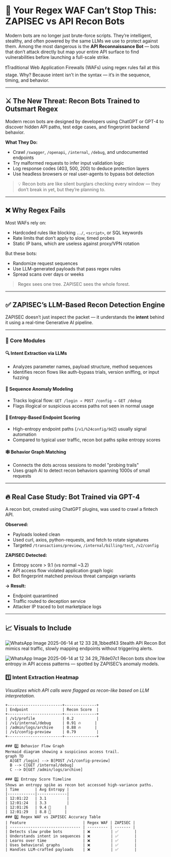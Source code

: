 # 🧠 Your Regex WAF Can’t Stop This: ZAPISEC vs API Recon Bots

Modern bots are no longer just brute-force scripts. They’re intelligent, stealthy, and often powered by the same LLMs we use to protect against them. Among the most dangerous is the **API Reconnaissance Bot** — bots that don’t attack directly but map your entire API surface to find vulnerabilities before launching a full-scale strike.

❗Traditional Web Application Firewalls (WAFs) using regex rules fail at this stage. Why? Because intent isn’t in the syntax — it’s in the sequence, timing, and behavior.

---

## ⚔️ The New Threat: Recon Bots Trained to Outsmart Regex

Modern recon bots are designed by developers using ChatGPT or GPT-4 to discover hidden API paths, test edge cases, and fingerprint backend behavior.

**What They Do:**
- Crawl `/swagger`, `/openapi`, `/internal`, `/debug`, and undocumented endpoints
- Try malformed requests to infer input validation logic
- Log response codes (403, 500, 200) to deduce protection layers
- Use headless browsers or real user-agents to bypass bot detection

> 💡 Recon bots are like silent burglars checking every window — they don’t break in yet, but they’re planning to.

---

## ❌ Why Regex Fails

Most WAFs rely on:
- Hardcoded rules like blocking `../`, `<script>`, or SQL keywords
- Rate limits that don’t apply to slow, timed probes
- Static IP bans, which are useless against proxy/VPN rotation

But these bots:
- Randomize request sequences
- Use LLM-generated payloads that pass regex rules
- Spread scans over days or weeks

> Regex sees one tree. ZAPISEC sees the whole forest.

---

## ✅ ZAPISEC’s LLM-Based Recon Detection Engine

ZAPISEC doesn’t just inspect the packet — it understands the **intent** behind it using a real-time Generative AI pipeline.

---

### 🧬 Core Modules

#### 🔍 Intent Extraction via LLMs
- Analyzes parameter names, payload structure, method sequences
- Identifies recon flows like auth-bypass trials, version sniffing, or input fuzzing

#### 🔁 Sequence Anomaly Modeling
- Tracks logical flow: `GET /login → POST /config → GET /debug`
- Flags illogical or suspicious access paths not seen in normal usage

#### 🧮 Entropy-Based Endpoint Scoring
- High-entropy endpoint paths (`/v1/%24config/9dZ`) usually signal automation
- Compared to typical user traffic, recon bot paths spike entropy scores

#### 🕸️ Behavior Graph Matching
- Connects the dots across sessions to model "probing trails"
- Uses graph AI to detect recon behaviors spanning 1000s of small requests

---

## 🔥 Real Case Study: Bot Trained via GPT-4

A recon bot, created using ChatGPT plugins, was used to crawl a fintech API.

**Observed:**
- Payloads looked clean
- Used curl, axios, python-requests, and fetch to rotate signatures
- Targeted `/transactions/preview`, `/internal/billing/test`, `/v2/config`

**ZAPISEC Detected:**
- Entropy score > 9.1 (vs normal ~3.2)
- API access flow violated application graph logic
- Bot fingerprint matched previous threat campaign variants

**→ Result:**
- Endpoint quarantined
- Traffic routed to deception service
- Attacker IP traced to bot marketplace logs

---

## 📈 Visuals to Include
![WhatsApp Image 2025-06-14 at 12 33 28_1bbedf43](https://github.com/user-attachments/assets/6de310f1-3d0c-404e-914e-f621d56986b4)
Stealth API Recon Bot mimics real traffic, slowly mapping endpoints without triggering alerts.



![WhatsApp Image 2025-06-14 at 12 34 29_78de07c1](https://github.com/user-attachments/assets/ee764253-410b-4459-87f0-477bea0f3cb7)
Recon bots show low entropy in API access patterns — spotted by ZAPISEC’s anomaly models.



### 1️⃣ Intent Extraction Heatmap  
_Visualizes which API calls were flagged as recon-like based on LLM interpretation._

```plaintext
+------------------------+--------------+
| Endpoint               | Recon Score  |
+------------------------+--------------+
| /v1/profile            | 0.2          |
| /v1/internal/debug     | 0.91 🔥      |
| /admin/logs/archive    | 0.88 🔥      |
| /v1/config-preview     | 0.79         |
+------------------------+--------------+

### 2️⃣ Behavior Flow Graph
Mermaid diagram showing a suspicious access trail.
graph TD
  A[GET /login] --> B[POST /v1/config-preview]
  B --> C[GET /internal/debug]
  C --> D[GET /admin/logs/archive]

### 3️⃣ Entropy Score Timeline
Shows an entropy spike as recon bot accessed high-variance paths.
| Time       | Avg Entropy |
|------------|-------------|
| 12:01:22   | 3.1         |
| 12:01:24   | 3.3         |
| 12:01:26   | 9.4 🚨      |
| 12:01:29   | 8.8 🚨      |
### 4️⃣ Regex WAF vs ZAPISEC Accuracy Table
| Feature                         | Regex WAF | ZAPISEC |
| ------------------------------- | --------- | ------- |
| Detects slow probe bots         | ❌         | ✅       |
| Understands intent in sequences | ❌         | ✅       |
| Learns over time                | ❌         | ✅       |
| Uses behavioral graphs          | ❌         | ✅       |
| Handles LLM-crafted payloads    | ❌         | ✅       |

